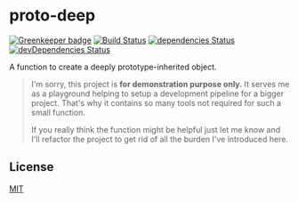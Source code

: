 # proto-deep

[![Greenkeeper badge](https://badges.greenkeeper.io/paulsmirnov/proto-deep.svg)](https://greenkeeper.io/)
[![Build Status](https://travis-ci.org/paulsmirnov/proto-deep.svg?branch=dev)](https://travis-ci.org/paulsmirnov/proto-deep)
[![dependencies Status](https://david-dm.org/paulsmirnov/proto-deep/dev/status.svg)](https://david-dm.org/paulsmirnov/proto-deep/dev)
[![devDependencies Status](https://david-dm.org/paulsmirnov/proto-deep/dev/dev-status.svg)](https://david-dm.org/paulsmirnov/proto-deep/dev?type=dev)

A function to create a deeply prototype-inherited object.

> I'm sorry, this project is **for demonstration purpose only.** It serves me as a playground
> helping to setup a development pipeline for a bigger project. That's why it contains so many
> tools not required for such a small function.
>
> If you really think the function might be helpful just let me know and I'll refactor the
> project to get rid of all the burden I've introduced here.

## License

[MIT](LICENSE)
